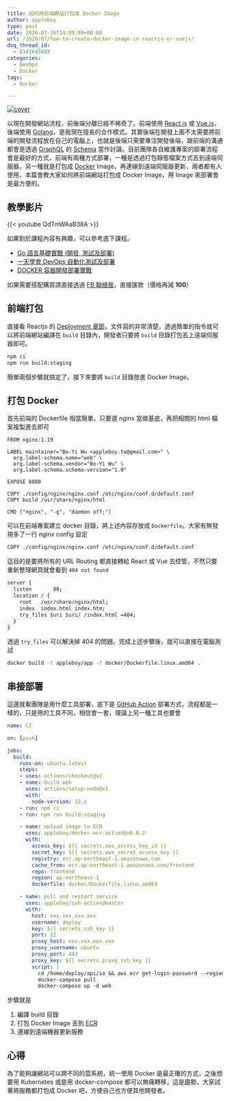 ```yaml
---
title: 如何將前端網站打包成 Docker Image
author: appleboy
type: post
date: 2020-07-26T14:09:09+00:00
url: /2020/07/how-to-create-docker-image-in-reactjs-or-vuejs/
dsq_thread_id:
  - 8141645483
categories:
  - DevOps
  - Docker
tags:
  - Docker

---
```

[![cover][1]][1]

以現在開發網站流程，前後端分離已經不稀奇了。前端使用 [React.js][2] 或 [Vue.js][3]，後端使用 [Golang][4]，是我現在擅長的合作模式。其實後端在開發上面不太需要將前端的開發流程放在自己的電腦上，也就是後端只需要專注開發後端，跟前端的溝通都會是透過 [GraphQL][5] 的 [Schema][6] 當作討論。目前團隊各自維護專案的部署流程會是最好的方式，前端有兩種方式部署，一種是透過打包靜態檔案方式丟到遠端伺服器，另一種就是打包成 [Docker][7] Image，再連線到遠端伺服器更新，兩者都有人使用，本篇會教大家如何將前端網站打包成 Docker Image，用 Image 來部署會是最方便的。

<!--more-->

## 教學影片

{{< youtube QdTmWAaB38A >}}

如果對於課程內容有興趣，可以參考底下課程。

  * [Go 語言基礎實戰 (開發, 測試及部署)][8]
  * [一天學會 DevOps 自動化測試及部署][9]
  * [DOCKER 容器開發部署實戰][10]

如果需要搭配購買請直接透過 [FB 聯絡我][11]，直接匯款（價格再減 **100**）

## 前端打包

直接看 Reactjs 的 [Deployment 章節][12]，文件寫的非常清楚，透過簡單的指令就可以將前端網站編譯在 `build` 目錄內，開發者只要將 `build` 目錄打包丟上遠端伺服器即可。

```bash
npm ci
npm run build:staging
```

簡單兩個步驟就搞定了，接下來要將 `build` 目錄放進 Docker Image。

## 打包 Docker

首先前端的 Dockerfile 相當簡單，只要選 nginx 當做基底，再把相關的 html 檔案複製進去即可

```dockerfile=
FROM nginx:1.19

LABEL maintainer="Bo-Yi Wu <appleboy.tw@gmail.com>" \
  org.label-schema.name="web" \
  org.label-schema.vendor="Bo-Yi Wu" \
  org.label-schema.schema-version="1.0"

EXPOSE 8080

COPY ./config/nginx/nginx.conf /etc/nginx/conf.d/default.conf
COPY build /usr/share/nginx/html

CMD ["nginx", "-g", "daemon off;"]
```

可以在前端專案建立 docker 目錄，將上述內容存放成 `Dockerfile`。大家有無發現多了一行 nginx config 設定

```bash
COPY ./config/nginx/nginx.conf /etc/nginx/conf.d/default.conf
```

這目的是要將所有的 URL Routing 都直接轉給 React 或 Vue 去控管，不然只要重新整理網頁就會看到 `404 not found`

```bash
server {
  listen       80;
  location / {
    root   /usr/share/nginx/html;
    index  index.html index.htm;
    try_files $uri $uri/ /index.html =404;
  }
}
```

透過 `try_files` 可以解決掉 404 的問題。完成上述步驟後，就可以直接在電腦測試

```bash
docker build -t appleboy/app -f docker/Dockerfile.linux.amd64 .
```

## 串接部署

這邊就看團隊是用什麼工具部署，底下是 [GitHub Action][13] 部署方式，流程都是一樣的，只是用的工具不同，相信會一套，理論上另一種工具也要會

```yml
name: CI

on: [push]

jobs:
  build:
    runs-on: ubuntu-latest
    steps:
    - uses: actions/checkout@v2
    - name: build web
      uses: actions/setup-node@v1
      with:
        node-version: 12.x
    - run: npm ci
    - run: npm run build:staging

    - name: upload image to ECR
      uses: appleboy/docker-ecr-action@v0.0.2
      with:
        access_key: ${{ secrets.aws_access_key_id }}
        secret_key: ${{ secrets.aws_secret_access_key }}
        registry: ecr.ap-northeast-1.amazonaws.com
        cache_from: ecr.ap-northeast-1.amazonaws.com/frontend
        repo: frontend
        region: ap-northeast-1
        dockerfile: docker/Dockerfile.linux.amd64

    - name: pull and restart service
      uses: appleboy/ssh-action@master
      with:
        host: xxx.xxx.xxx.xxx
        username: deploy
        key: ${{ secrets.ssh_key }}
        port: 22
        proxy_host: xxx.xxx.xxx.xxx
        proxy_username: ubuntu
        proxy_port: 443
        proxy_key: ${{ secrets.proxy_ssh_key }}
        script: |
          cd /home/deploy/api/io && aws ecr get-login-password --region ap-northeast-1 | docker login --username AWS --password-stdin ecr.ap-northeast-1.amazonaws.com/frontend
          docker-compose pull
          docker-compose up -d web

```

步驟就是

  1. 編譯 build 目錄
  2. 打包 Docker Image 丟到 [ECR][14]
  3. 連線到遠端機器更新服務

## 心得

為了能夠讓網站可以跨不同的雲系統，統一使用 Docker 是最正確的方式，之後想要用 Kubernetes 或是用 docker-compose 都可以無痛轉移，這是趨勢，大家試著將服務都打包成 Docker 吧，方便自己也方便其他開發者。

 [1]: https://lh3.googleusercontent.com/2oJnx10msYCEJymUjCFZy3VspTSETeOGLcH8M5tHP2l2SP1yVtR7cUCZSO-3nc1Z6qQuc0FZMUFHViyfkhIFOz60ZocVZ8TxsneH2qZW7Hkio-TvCSxQ1GUM1sEpUSxRH284tP_VsSk=w1920-h1080 "cover"
 [2]: https://reactjs.org/
 [3]: https://vuejs.org/
 [4]: https://golang.org
 [5]: https://graphql.org/
 [6]: https://graphql.org/learn/schema/
 [7]: https://www.docker.com/
 [8]: https://www.udemy.com/course/golang-fight/?couponCode=202007
 [9]: https://www.udemy.com/course/devops-oneday/?couponCode=202007
 [10]: https://www.udemy.com/course/docker-practice/?couponCode=202007
 [11]: http://facebook.com/appleboy46
 [12]: https://create-react-app.dev/docs/deployment/
 [13]: https://github.com/features/actions
 [14]: https://aws.amazon.com/tw/ecr/

